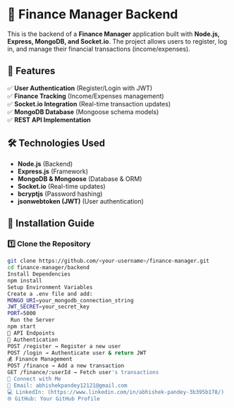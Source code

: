 # 🏦 Finance Manager Backend

This is the backend of a **Finance Manager** application built with **Node.js, Express, MongoDB, and Socket.io**. The project allows users to register, log in, and manage their financial transactions (income/expenses). 

## 📌 Features
✅ **User Authentication** (Register/Login with JWT)  
✅ **Finance Tracking** (Income/Expenses management)  
✅ **Socket.io Integration** (Real-time transaction updates)  
✅ **MongoDB Database** (Mongoose schema models)  
✅ **REST API Implementation**  

## 🛠️ Technologies Used
- **Node.js** (Backend)
- **Express.js** (Framework)
- **MongoDB & Mongoose** (Database & ORM)
- **Socket.io** (Real-time updates)
- **bcryptjs** (Password hashing)
- **jsonwebtoken (JWT)** (User authentication)

## 🚀 Installation Guide

### **1️⃣ Clone the Repository**
```sh
git clone https://github.com/<your-username>/finance-manager.git
cd finance-manager/backend
Install Dependencies
npm install
Setup Environment Variables
Create a .env file and add:
MONGO_URI=your_mongodb_connection_string
JWT_SECRET=your_secret_key
PORT=5000
 Run the Server
npm start
📡 API Endpoints
🔑 Authentication
POST /register → Register a new user
POST /login → Authenticate user & return JWT
💰 Finance Management
POST /finance → Add a new transaction
GET /finance/:userId → Fetch user's transactions
🔗 Connect with Me
📧 Email: abhishekpandey12121@gmail.com
💻 LinkedIn: (https://www.linkedin.com/in/abhishek-pandey-3b395b178/)
🌐 GitHub: Your GitHub Profile




